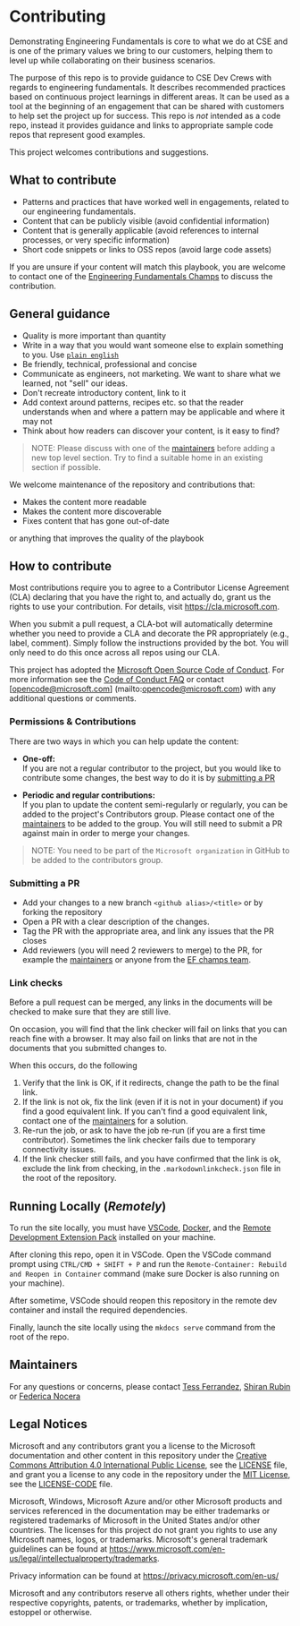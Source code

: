 # Contributing

Demonstrating Engineering Fundamentals is core to what we do at CSE and is one of the primary values we bring to our customers, helping them to level up while collaborating on their business scenarios.

The purpose of this repo is to provide guidance to CSE Dev Crews with regards to engineering fundamentals. It describes recommended practices based on continuous project learnings in different areas. It can be used as a tool at the beginning of an engagement that can be shared with customers to help set the project up for success. This repo is *not* intended as a code repo, instead it provides guidance and links to appropriate sample code repos that represent good examples.

This project welcomes contributions and suggestions.

## What to contribute

- Patterns and practices that have worked well in engagements, related to our engineering fundamentals.
- Content that can be publicly visible (avoid confidential information)
- Content that is generally applicable (avoid references to internal processes, or very specific information)
- Short code snippets or links to OSS repos (avoid large code assets)

If you are unsure if your content will match this playbook, you are welcome to contact one of the [Engineering Fundamentals Champs](https://github.com/microsoft/code-with-engineering-playbook/blob/main/.github/reviewers.yml) to discuss the contribution.

## General guidance

- Quality is more important than quantity
- Write in a way that you would want someone else to explain something to you. Use [`plain english`](http://www.plainenglish.co.uk/how-to-write-in-plain-english.html)
- Be friendly, technical, professional and concise
- Communicate as engineers, not marketing. We want to share what we learned, not "sell" our ideas.
- Don't recreate introductory content, link to it
- Add context around patterns, recipes etc. so that the reader understands when and where a pattern may be applicable and where it may not
- Think about how readers can discover your content, is it easy to find?

> NOTE: Please discuss with one of the [maintainers](#maintainers) before adding a new top level section. Try to find a suitable home in an existing section if possible.

We welcome maintenance of the repository and contributions that:

- Makes the content more readable
- Makes the content more discoverable
- Fixes content that has gone out-of-date

or anything that improves the quality of the playbook

## How to contribute

Most contributions require you to agree to a Contributor License Agreement (CLA) declaring that you have
the right to, and actually do, grant us the rights to use your contribution. For details, visit <https://cla.microsoft.com>.

When you submit a pull request, a CLA-bot will automatically determine whether you need to provide a CLA and decorate the PR appropriately (e.g., label,
comment). Simply follow the instructions provided by the bot. You will only need to do this once across all repos using our CLA.

This project has adopted the [Microsoft Open Source Code of Conduct](https://opensource.microsoft.com/codeofconduct/).
For more information see the [Code of Conduct FAQ](https://opensource.microsoft.com/codeofconduct/faq/) or contact [opencode@microsoft.com] (mailto:opencode@microsoft.com) with any additional questions or comments.

### Permissions & Contributions

There are two ways in which you can help update the content:

- **One-off:** \
If you are not a regular contributor to the project, but you would like to contribute some changes, the best way to do it is by [submitting a PR](#submitting-a-pr)

- **Periodic and regular contributions:** \
If you plan to update the content semi-regularly or regularly, you can be added to the project's Contributors group. Please contact one of the [maintainers](#maintainers) to be added to the group. You will still need to submit a PR against main in order to merge your changes.

> NOTE: You need to be part of the `Microsoft organization` in GitHub to be added to the contributors group.

### Submitting a PR

- Add your changes to a new branch `<github alias>/<title>` or by forking the repository
- Open a PR with a clear description of the changes.
- Tag the PR with the appropriate area, and link any issues that the PR closes
- Add reviewers (you will need 2 reviewers to merge) to the PR, for example the [maintainers](#maintainers) or anyone from the [EF champs team](https://github.com/microsoft/code-with-engineering-playbook/blob/main/.github/reviewers.yml).

### Link checks

Before a pull request can be merged, any links in the documents will be checked to make sure that they are still live.

On occasion, you will find that the link checker will fail on links that you can reach fine with a browser. It may also fail on links that are not in the documents that you submitted changes to.

When this occurs, do the following

1. Verify that the link is OK, if it redirects, change the path to be the final link.
1. If the link is not ok, fix the link (even if it is not in your document) if you find a good equivalent link. If you can't find a good equivalent link, contact one of the [maintainers](#maintainers) for a solution.
1. Re-run the job, or ask to have the job re-run (if you are a first time contributor). Sometimes the link checker fails due to temporary connectivity issues.
1. If the link checker still fails, and you have confirmed that the link is ok, exclude the link from checking, in the `.markodownlinkcheck.json` file in the root of the repository.

## Running Locally (*Remotely*)

To run the site locally, you must have [VSCode](https://code.visualstudio.com/), [Docker](https://www.docker.com/), and the [Remote Development Extension Pack](https://marketplace.visualstudio.com/items?itemName=ms-vscode-remote.vscode-remote-extensionpack) installed on your machine.

After cloning this repo, open it in VSCode. Open the VSCode command prompt using `CTRL/CMD + SHIFT + P` and run the `Remote-Container: Rebuild and Reopen in Container` command (make sure Docker is also running on your machine).

After sometime, VSCode should reopen this repository in the remote dev container and install the required dependencies.

Finally, launch the site locally using the `mkdocs serve` command from the root of the repo.

## Maintainers

For any questions or concerns, please contact [Tess Ferrandez](https://github.com/TessFerrandez), [Shiran Rubin](https://github.com/shiranr) or [Federica Nocera](https://github.com/fnocera)

## Legal Notices

Microsoft and any contributors grant you a license to the Microsoft documentation and other content in this repository under the [Creative Commons Attribution 4.0 International Public License](https://creativecommons.org/licenses/by/4.0/legalcode), see the [LICENSE](LICENSE) file, and grant you a license to any code in the repository under the [MIT License](https://opensource.org/licenses/MIT), see the [LICENSE-CODE](LICENSE-CODE) file.

Microsoft, Windows, Microsoft Azure and/or other Microsoft products and services referenced in the documentation may be either trademarks or registered trademarks of Microsoft in the United States and/or other countries. The licenses for this project do not grant you rights to use any Microsoft
names, logos, or trademarks. Microsoft's general trademark guidelines can be found at <https://www.microsoft.com/en-us/legal/intellectualproperty/trademarks>.

Privacy information can be found at <https://privacy.microsoft.com/en-us/>

Microsoft and any contributors reserve all others rights, whether under their respective copyrights, patents, or trademarks, whether by implication, estoppel
or otherwise.
